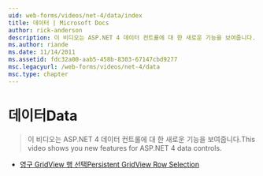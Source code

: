 ```yaml
---
uid: web-forms/videos/net-4/data/index
title: 데이터 | Microsoft Docs
author: rick-anderson
description: 이 비디오는 ASP.NET 4 데이터 컨트롤에 대 한 새로운 기능을 보여줍니다.
ms.author: riande
ms.date: 11/14/2011
ms.assetid: fdc32a00-aab5-458b-8303-67147cbd9277
msc.legacyurl: /web-forms/videos/net-4/data
msc.type: chapter
---
```

<a name="data"></a><span data-ttu-id="cc5f5-103">데이터</span><span class="sxs-lookup"><span data-stu-id="cc5f5-103">Data</span></span>
====================
> <span data-ttu-id="cc5f5-104">이 비디오는 ASP.NET 4 데이터 컨트롤에 대 한 새로운 기능을 보여줍니다.</span><span class="sxs-lookup"><span data-stu-id="cc5f5-104">This video shows you new features for ASP.NET 4 data controls.</span></span>


- [<span data-ttu-id="cc5f5-105">영구 GridView 행 선택</span><span class="sxs-lookup"><span data-stu-id="cc5f5-105">Persistent GridView Row Selection</span></span>](aspnet-4-quick-hit-persistent-gridview-row-selection.md)
